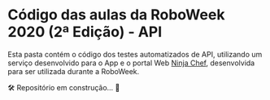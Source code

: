 # Código das aulas da RoboWeek 2020 (2ª Edição) - API

Esta pasta contém o código dos testes automatizados de API, utilizando um serviço desenvolvido para o App e o portal Web [Ninja Chef](http://ninjachef-qaninja-io.umbler.net/), desenvolvida para ser utilizada durante a RoboWeek.

🛠 Repositório em construção... 🧰
